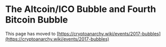 
# The Altcoin/ICO Bubble and Fourth Bitcoin Bubble

This page has moved to [https://cryptoanarchy.wiki/events/2017-bubbles](https://cryptoanarchy.wiki/events/2017-bubbles)


